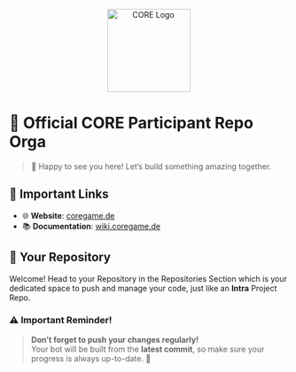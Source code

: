 <p align="center">
  <img src="https://avatars.githubusercontent.com/u/147154505?s=200&v=4" alt="CORE Logo" width="150">
</p>

# 🌟 Official CORE Participant Repo Orga
> 🎉 Happy to see you here! Let’s build something amazing together.

## 🔗 Important Links
- 🌐 **Website**: [coregame.de](https://coregame.de/)
- 📚 **Documentation**: [wiki.coregame.de](https://wiki.coregame.de/#/)

## 📂 Your Repository
Welcome! Head to your Repository in the Repositories Section which is your dedicated space to push and manage your code, just like an **Intra** Project Repo.

### ⚠️ Important Reminder!
> **Don’t forget to push your changes regularly!**  
> Your bot will be built from the **latest commit**, so make sure your progress is always up-to-date. 🚀
